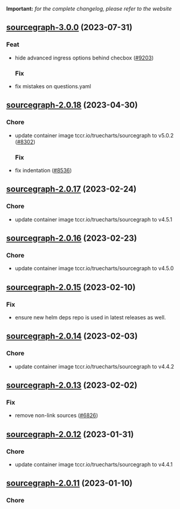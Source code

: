 **Important:**
*for the complete changelog, please refer to the website*













## [sourcegraph-3.0.0](https://github.com/truecharts/charts/compare/sourcegraph-2.0.18...sourcegraph-3.0.0) (2023-07-31)

### Feat

- hide advanced ingress options behind checbox ([#9203](https://github.com/truecharts/charts/issues/9203))
  
  ### Fix

- fix mistakes on questions.yaml
  
  


## [sourcegraph-2.0.18](https://github.com/truecharts/charts/compare/sourcegraph-2.0.17...sourcegraph-2.0.18) (2023-04-30)

### Chore

- update container image tccr.io/truecharts/sourcegraph to v5.0.2 ([#8302](https://github.com/truecharts/charts/issues/8302))
  
  ### Fix

- fix indentation ([#8536](https://github.com/truecharts/charts/issues/8536))
  
  


## [sourcegraph-2.0.17](https://github.com/truecharts/charts/compare/sourcegraph-2.0.16...sourcegraph-2.0.17) (2023-02-24)

### Chore

- update container image tccr.io/truecharts/sourcegraph to v4.5.1
  
  


## [sourcegraph-2.0.16](https://github.com/truecharts/charts/compare/sourcegraph-2.0.15...sourcegraph-2.0.16) (2023-02-23)

### Chore

- update container image tccr.io/truecharts/sourcegraph to v4.5.0
  
  


## [sourcegraph-2.0.15](https://github.com/truecharts/charts/compare/sourcegraph-2.0.14...sourcegraph-2.0.15) (2023-02-10)

### Fix

- ensure new helm deps repo is used in latest releases as well.
  
  


## [sourcegraph-2.0.14](https://github.com/truecharts/charts/compare/sourcegraph-2.0.13...sourcegraph-2.0.14) (2023-02-03)

### Chore

- update container image tccr.io/truecharts/sourcegraph to v4.4.2
  
  


## [sourcegraph-2.0.13](https://github.com/truecharts/charts/compare/sourcegraph-2.0.12...sourcegraph-2.0.13) (2023-02-02)

### Fix

- remove non-link sources ([#6826](https://github.com/truecharts/charts/issues/6826))
  
  


## [sourcegraph-2.0.12](https://github.com/truecharts/charts/compare/sourcegraph-2.0.11...sourcegraph-2.0.12) (2023-01-31)

### Chore

- update container image tccr.io/truecharts/sourcegraph to v4.4.1
  
  


## [sourcegraph-2.0.11](https://github.com/truecharts/charts/compare/sourcegraph-2.0.10...sourcegraph-2.0.11) (2023-01-10)

### Chore

